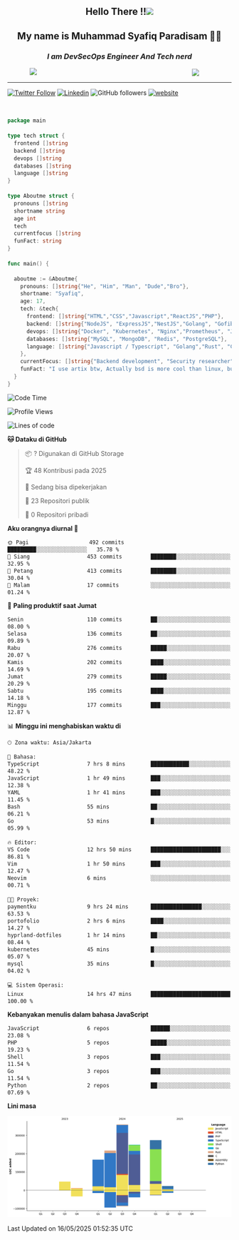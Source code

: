 <h2 align="center">

Hello There !!<img src="https://media.giphy.com/media/12oufCB0MyZ1Go/giphy.gif" width="50"></h2>

<h2 align="center">My name is Muhammad Syafiq Paradisam 👋👋</h2>

<h3 align="center"><em>I am DevSecOps Engineer And Tech nerd
</em></h3>

<img align="left" style="margin-left: 50px" src="https://static.zerochan.net/Alina.Clover.1024.4345060.webp" width="315"/>

<img align="center" style="margin-left: 50px" src="https://i.pinimg.com/736x/69/82/aa/6982aafd816ea48f48d0639c7797915c.jpg" width=250/>

<hr/>

[![Twitter Follow](https://img.shields.io/twitter/follow/misteranmol?label=Follow)](https://x.com/FikkzOutfit)
[![Linkedin](https://img.shields.io/badge/-syafiq-blue?style=square&logo=Linkedin&logoColor=white&link=https://www.linkedin.com/in/syafiq-paradisam/)](https://id.linkedin.com/in/syafiq-paradisam-b72749258)
![GitHub followers](https://img.shields.io/github/followers/syafiqparadisam?label=Follower&style=social)
[![website](https://img.shields.io/badge/Website-46a2f1.svg?&style=flat-square&logo=Google-Chrome&logoColor=white&link=https://anmolsingh.me/)](https://syafiq-paradisam.my.id)

<br/>

```go
package main

type tech struct {
  frontend []string
  backend []string
  devops []string
  databases []string
  language []string
}

type Aboutme struct {
  pronouns []string
  shortname string
  age int
  tech
  currentfocus []string
  funFact: string
}

func main() {

  aboutme := &Aboutme{
    pronouns: []string{"He", "Him", "Man", "Dude","Bro"},
    shortname: "Syafiq",
    age: 17,
    tech: &tech{
      frontend: []string{"HTML","CSS","Javascript","ReactJS","PHP"},
      backend: []string{"NodeJS", "ExpressJS","NestJS","Golang", "Gofiber", "Actixweb", "PHP", "Laravel", "Flask"},
      devops: []string{"Docker", "Kubernetes", "Nginx","Prometheus", "Jaeger", "Grafana", "Linux", "CI / CD"},
      databases: []string{"MySQL", "MongoDB", "Redis", "PostgreSQL"},
      language: []string{"Javascript / Typescript", "Golang","Rust", "C", "PHP","C++"}
    },
    currentFocus: []string{"Backend development", "Security researcher", "Blue team security","DevSecOps engineer"},
    funFact: "I use artix btw, Actually bsd is more cool than linux, but i can't use it because software issue, I am weaboo but not too much"
  }
}

```

<!--START_SECTION:waka-->
![Code Time](http://img.shields.io/badge/Code%20Time-321%20hrs%2029%20mins-blue)

![Profile Views](http://img.shields.io/badge/Profil%20dilihat-0-blue)

![Lines of code](https://img.shields.io/badge/Sejak%20Hello%20World%20aku%20telah%20menulis-1.3%20million%20baris%20kode-blue)

**🐱 Dataku di GitHub** 

> 📦 ? Digunakan di GitHub Storage 
 > 
> 🏆 48 Kontribusi pada 2025
 > 
> 💼 Sedang bisa dipekerjakan
 > 
> 📜 23 Repositori publik 
 > 
> 🔑 0 Repositori pribadi 
 > 
**Aku orangnya diurnal 🐤** 

```text
🌞 Pagi                   492 commits         █████████░░░░░░░░░░░░░░░░   35.78 % 
🌆 Siang                  453 commits         ████████░░░░░░░░░░░░░░░░░   32.95 % 
🌃 Petang                 413 commits         ████████░░░░░░░░░░░░░░░░░   30.04 % 
🌙 Malam                  17 commits          ░░░░░░░░░░░░░░░░░░░░░░░░░   01.24 % 
```
📅 **Paling produktif saat Jumat** 

```text
Senin                    110 commits         ██░░░░░░░░░░░░░░░░░░░░░░░   08.00 % 
Selasa                   136 commits         ██░░░░░░░░░░░░░░░░░░░░░░░   09.89 % 
Rabu                     276 commits         █████░░░░░░░░░░░░░░░░░░░░   20.07 % 
Kamis                    202 commits         ████░░░░░░░░░░░░░░░░░░░░░   14.69 % 
Jumat                    279 commits         █████░░░░░░░░░░░░░░░░░░░░   20.29 % 
Sabtu                    195 commits         ████░░░░░░░░░░░░░░░░░░░░░   14.18 % 
Minggu                   177 commits         ███░░░░░░░░░░░░░░░░░░░░░░   12.87 % 
```


📊 **Minggu ini menghabiskan waktu di** 

```text
🕑︎ Zona waktu: Asia/Jakarta

💬 Bahasa: 
TypeScript               7 hrs 8 mins        ████████████░░░░░░░░░░░░░   48.22 % 
JavaScript               1 hr 49 mins        ███░░░░░░░░░░░░░░░░░░░░░░   12.38 % 
YAML                     1 hr 41 mins        ███░░░░░░░░░░░░░░░░░░░░░░   11.45 % 
Bash                     55 mins             ██░░░░░░░░░░░░░░░░░░░░░░░   06.21 % 
Go                       53 mins             █░░░░░░░░░░░░░░░░░░░░░░░░   05.99 % 

🔥 Editor: 
VS Code                  12 hrs 50 mins      ██████████████████████░░░   86.81 % 
Vim                      1 hr 50 mins        ███░░░░░░░░░░░░░░░░░░░░░░   12.47 % 
Neovim                   6 mins              ░░░░░░░░░░░░░░░░░░░░░░░░░   00.71 % 

🐱‍💻 Proyek: 
paymentku                9 hrs 24 mins       ████████████████░░░░░░░░░   63.53 % 
portofolio               2 hrs 6 mins        ████░░░░░░░░░░░░░░░░░░░░░   14.27 % 
hyprland-dotfiles        1 hr 14 mins        ██░░░░░░░░░░░░░░░░░░░░░░░   08.44 % 
kubernetes               45 mins             █░░░░░░░░░░░░░░░░░░░░░░░░   05.07 % 
mysql                    35 mins             █░░░░░░░░░░░░░░░░░░░░░░░░   04.02 % 

💻 Sistem Operasi: 
Linux                    14 hrs 47 mins      █████████████████████████   100.00 % 
```

**Kebanyakan menulis dalam bahasa JavaScript** 

```text
JavaScript               6 repos             ██████░░░░░░░░░░░░░░░░░░░   23.08 % 
PHP                      5 repos             █████░░░░░░░░░░░░░░░░░░░░   19.23 % 
Shell                    3 repos             ███░░░░░░░░░░░░░░░░░░░░░░   11.54 % 
Go                       3 repos             ███░░░░░░░░░░░░░░░░░░░░░░   11.54 % 
Python                   2 repos             ██░░░░░░░░░░░░░░░░░░░░░░░   07.69 % 
```



**Lini masa**

![Lines of Code chart](https://raw.githubusercontent.com/syafiqparadisam/syafiqparadisam/master/assets/bar_graph.png)


 Last Updated on 16/05/2025 01:52:35 UTC
<!--END_SECTION:waka-->
